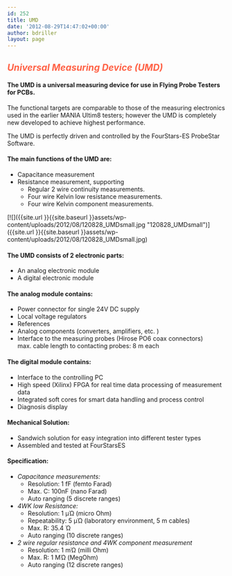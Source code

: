 ```yaml
---
id: 252
title: UMD
date: '2012-08-29T14:47:02+00:00'
author: bdriller
layout: page
---
```


## <span style="color: #ff6347;">***Universal Measuring Device (UMD)***</span>

#### The UMD is a universal measuring device for use in Flying Probe Testers for PCBs.

The functional targets are comparable to those of the measuring electronics used in the earlier MANIA Ultim8 testers; however the UMD is completely new developed to achieve highest performance.

The UMD is perfectly driven and controlled by the FourStars-ES ProbeStar Software.

#### **The main functions of the UMD are:**

- Capacitance measurement
- Resistance measurement, supporting 
    - Regular 2 wire continuity measurements.
    - Four wire Kelvin low resistance measurements.
    - Four wire Kelvin component measurements.

[![]({{site.url }}{{site.baseurl }}assets/wp-content/uploads/2012/08/120828_UMDsmall.jpg "120828_UMDsmall")]({{site.url }}{{site.baseurl }}assets/wp-content/uploads/2012/08/120828_UMDsmall.jpg)

#### **The UMD consists of 2 electronic parts:**

- An analog electronic module
- A digital electronic module

#### **The analog module contains:**

- Power connector for single 24V DC supply
- Local voltage regulators
- References
- Analog components (converters, amplifiers, etc. )
- Interface to the measuring probes (Hirose PO6 coax connectors)  
    max. cable length to contacting probes: 8 m each

#### **The digital module contains:**

- Interface to the controlling PC
- High speed (Xilinx) FPGA for real time data processing of measurement data
- Integrated soft cores for smart data handling and process control
- Diagnosis display

#### **Mechanical Solution:**

- Sandwich solution for easy integration into different tester types
- Assembled and tested at FourStarsES

#### **Specification:**

- *Capacitance measurements:*
    - Resolution: 1 fF (femto Farad)
    - Max. C: 100nF (nano Farad)
    - Auto ranging (5 discrete ranges)
- *4WK low Resistance:*
    - Resolution: 1 µΏ (micro Ohm)
    - Repeatability: 5 µΏ (laboratory environment, 5 m cables)
    - Max. R: 35.4 Ώ
    - Auto ranging (10 discrete ranges)
- *2 wire regular resistance and 4WK component measurement*
    - Resolution: 1 mΏ (milli Ohm)
    - Max. R: 1 MΏ (MegOhm)
    - Auto ranging (12 discrete ranges)
